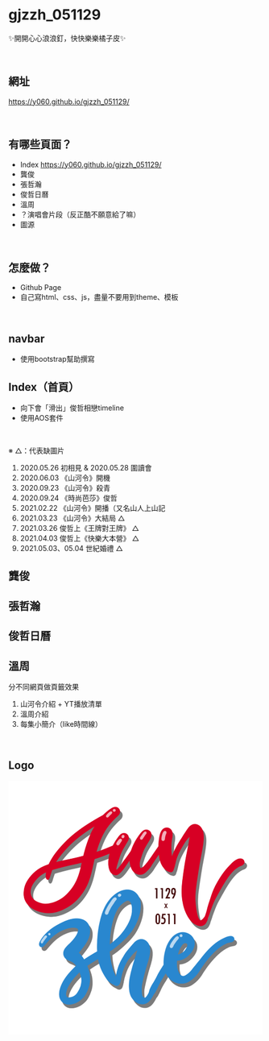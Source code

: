 # gjzzh_051129
✨開開心心浪浪釘，快快樂樂橘子皮✨

<br>

## 網址
https://y060.github.io/gjzzh_051129/

<br>

## 有哪些頁面？
* Index
  https://y060.github.io/gjzzh_051129/
* 龔俊
* 張哲瀚
* 俊哲日曆
* 溫周
* ？演唱會片段（反正酷不願意給了嘛）
* 圖源

<br>

## 怎麼做？
* Github Page
* 自己寫html、css、js，盡量不要用到theme、模板

<br>

## navbar
* 使用bootstrap幫助撰寫

## Index（首頁）
* 向下會「滑出」俊哲相戀timeline
* 使用AOS套件
</br>

※ △：代表缺圖片
1. 2020.05.26 初相見 & 2020.05.28 圍讀會
2. 2020.06.03 《山河令》開機
3. 2020.09.23 《山河令》殺青
4. 2020.09.24 《時尚芭莎》俊哲
5. 2021.02.22 《山河令》開播（又名山人上山記
6. 2021.03.23 《山河令》大結局 △
7. 2021.03.26 俊哲上《王牌對王牌》 △
8. 2021.04.03 俊哲上《快樂大本營》 △
9. 2021.05.03、05.04 世紀婚禮 △

## 龔俊

## 張哲瀚

## 俊哲日曆

## 溫周
分不同網頁做頁籤效果
1. 山河令介紹 + YT播放清單
2. 溫周介紹
3. 每集小簡介（like時間線）

<br>

## Logo
![image](https://github.com/y060/gjzzh_051129/blob/main/JunZhe_Logo.png)

<br>


